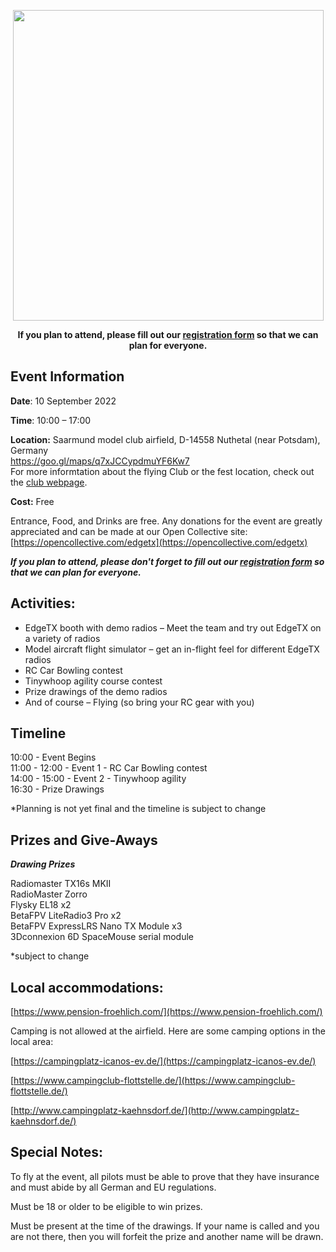 <p></p> 
<p align="center">
<a><img src="https://github.com/phileville/edgetx.github.io/blob/master/images/ETXFEST.png?raw=true" align="center" width="497"></a>
</P>

<p align="center"><strong>If you plan to attend, please fill out our <a href="https://forms.gle/m2vYJsB1rYBU3pMh6">registration form</a> so that we can plan for everyone.</strong>
</p>

## **Event Information**

**Date**: 10 September 2022

**Time**: 10:00 – 17:00

**Location:** Saarmund model club airfield, D-14558 Nuthetal (near Potsdam), Germany <br/>
https://goo.gl/maps/q7xJCCypdmuYF6Kw7 <br/>
For more informtation about the flying Club or the fest location, check out the [club webpage](http://www.nlvms.de/). 

**Cost:** Free

Entrance, Food, and Drinks are free. Any donations for the event are greatly appreciated and can be made at our Open Collective site: [https://opencollective.com/edgetx](https://opencollective.com/edgetx)

***If you plan to attend, please don't forget to fill out our <a href="https://forms.gle/m2vYJsB1rYBU3pMh6">registration form</a> so that we can plan for everyone.***

## **Activities:**

- EdgeTX booth with demo radios – Meet the team and try out EdgeTX on a variety of radios
- Model aircraft flight simulator – get an in-flight feel for different EdgeTX radios
- RC Car Bowling contest
- Tinywhoop agility course contest
- Prize drawings of the demo radios
- And of course – Flying (so bring your RC gear with you)

## Timeline

10:00 - Event Begins<br/>
11:00 - 12:00 - Event 1 - RC Car Bowling contest<br/>
14:00 - 15:00 - Event 2 - Tinywhoop agility<br/>
16:30 - Prize Drawings<br/>

*Planning is not yet final and the timeline is subject to change

## Prizes and Give-Aways

***Drawing Prizes***

Radiomaster TX16s MKII<br/>
RadioMaster Zorro<br/>
Flysky EL18 x2<br/>
BetaFPV LiteRadio3 Pro x2<br/>
BetaFPV ExpressLRS Nano TX Module x3<br/>
3Dconnexion 6D SpaceMouse serial module<br/>

*subject to change

## **Local accommodations:**

[https://www.pension-froehlich.com/](https://www.pension-froehlich.com/)

Camping is not allowed at the airfield. Here are some camping options in the local area:

[https://campingplatz-icanos-ev.de/](https://campingplatz-icanos-ev.de/)

[https://www.campingclub-flottstelle.de/](https://www.campingclub-flottstelle.de/)

[http://www.campingplatz-kaehnsdorf.de/](http://www.campingplatz-kaehnsdorf.de/)

## **Special Notes:**

To fly at the event, all pilots must be able to prove that they have insurance and must abide by all German and EU regulations.

Must be 18 or older to be eligible to win prizes.

Must be present at the time of the drawings. If your name is called and you are not there, then you will forfeit the prize and another name will be drawn.